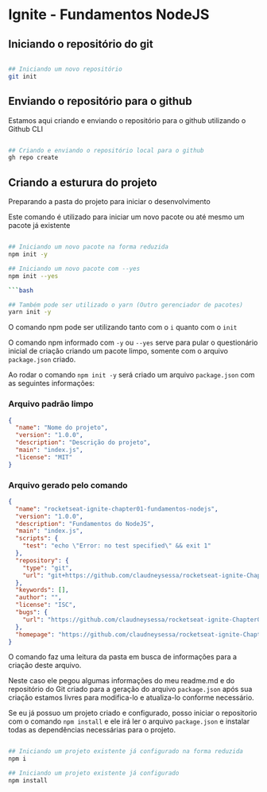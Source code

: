 # Ignite - Fundamentos NodeJS

## Iniciando o repositório do git

```bash

## Iniciando um novo repositório
git init

```

## Enviando o repositório para o github

Estamos aqui criando e enviando o repositório para o github utilizando o Github CLI

```bash

## Criando e enviando o repositório local para o github
gh repo create

```

## Criando a esturura do projeto

Preparando a pasta do projeto para iniciar o desenvolvimento

Este comando é utilizado para iniciar um novo pacote ou até mesmo um pacote já existente

```bash

## Iniciando um novo pacote na forma reduzida
npm init -y

## Iniciando um novo pacote com --yes
npm init --yes

```bash

## Também pode ser utilizado o yarn (Outro gerenciador de pacotes)
yarn init -y

```

O comando npm pode ser utilizando tanto com o ```i``` quanto com o ```init```

O comando npm informado com ```-y``` ou ```--yes``` serve para pular o questionário inicial de criação criando um pacote limpo, somente com o arquivo ```package.json``` criado.

Ao rodar o comando ```npm init -y``` será criado um arquivo ```package.json``` com as seguintes informações:

### Arquivo padrão limpo

```json
{
  "name": "Nome do projeto",
  "version": "1.0.0",
  "description": "Descrição do projeto",
  "main": "index.js",
  "license": "MIT"
}
```

### Arquivo gerado pelo comando

```json
{
  "name": "rocketseat-ignite-chapter01-fundamentos-nodejs",
  "version": "1.0.0",
  "description": "Fundamentos do NodeJS",
  "main": "index.js",
  "scripts": {
    "test": "echo \"Error: no test specified\" && exit 1"
  },
  "repository": {
    "type": "git",
    "url": "git+https://github.com/claudneysessa/rocketseat-ignite-Chapter01-fundamentos-nodeJS.git"
  },
  "keywords": [],
  "author": "",
  "license": "ISC",
  "bugs": {
    "url": "https://github.com/claudneysessa/rocketseat-ignite-Chapter01-fundamentos-nodeJS/issues"
  },
  "homepage": "https://github.com/claudneysessa/rocketseat-ignite-Chapter01-fundamentos-nodeJS#readme"
}
```

O comando faz uma leitura da pasta em busca de informações para a criação deste arquivo.

Neste caso ele pegou algumas informações do meu readme.md e do repositório do Git criado para a geração do arquivo ```package.json``` após sua criação estamos livres para modifica-lo e atualiza-lo conforme necessário.

Se eu já possuo um projeto criado e configurado, posso iniciar o repositorio com o comando ```npm install``` e ele irá ler o arquivo ```package.json``` e instalar todas as dependências necessárias para o projeto.

```bash

## Iniciando um projeto existente já configurado na forma reduzida
npm i

## Iniciando um projeto existente já configurado
npm install

```
